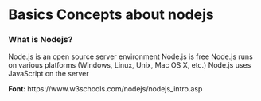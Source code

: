 <h1>Basics Concepts about nodejs</h1>
<h3>What is Nodejs?</h3>
<p>
Node.js is an open source server environment
Node.js is free
Node.js runs on various platforms (Windows, Linux, Unix, Mac OS X, etc.)
Node.js uses JavaScript on the server
</p>
<b>Font: </b> https://www.w3schools.com/nodejs/nodejs_intro.asp